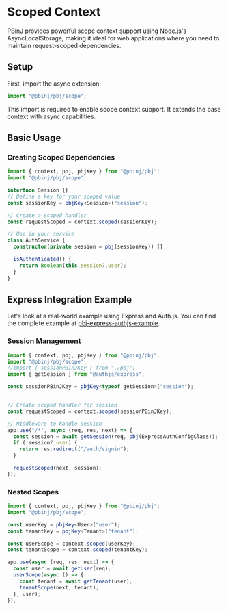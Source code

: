 # Scoped Context

PBinJ provides powerful scope context support using Node.js's AsyncLocalStorage, making it ideal for web applications where you need to maintain request-scoped dependencies.

## Setup

First, import the async extension:

```typescript
import "@pbinj/pbj/scope";
```

This import is required to enable scope context support. It extends the base context with async capabilities.

## Basic Usage

### Creating Scoped Dependencies

```typescript
import { context, pbj, pbjKey } from "@pbinj/pbj";
import "@pbinj/pbj/scope";

interface Session {}
// Define a key for your scoped value
const sessionKey = pbjKey<Session>("session");

// Create a scoped handler
const requestScoped = context.scoped(sessionKey);

// Use in your service
class AuthService {
  constructor(private session = pbj(sessionKey)) {}

  isAuthenticated() {
    return Boolean(this.session?.user);
  }
}
```

## Express Integration Example

Let's look at a real-world example using Express and Auth.js. You can find the complete example at [pbj-express-authjs-example](https://github.com/spbjjus/pbj/tree/main/examples/pbj-express-authjs-example).

### Session Management

```ts
import { context, pbj, pbjKey } from "@pbinj/pbj";
import "@pbinj/pbj/scope";
//import { sessionPBinJKey } from "./pbj";
import { getSession } from "@authjs/express";

const sessionPBinJKey = pbjKey<typeof getSession>("session");


// Create scoped handler for session
const requestScoped = context.scoped(sessionPBinJKey);

// Middleware to handle session
app.use("/*", async (req, res, next) => {
  const session = await getSession(req, pbj(ExpressAuthConfigClass));
  if (!session?.user) {
    return res.redirect("/auth/signin");
  }

  requestScoped(next, session);
});
```

### Nested Scopes

```ts
import { context, pbj, pbjKey } from "@pbinj/pbj";
import "@pbinj/pbj/scope";

const userKey = pbjKey<User>("user");
const tenantKey = pbjKey<Tenant>("tenant");

const userScope = context.scoped(userKey);
const tenantScope = context.scoped(tenantKey);

app.use(async (req, res, next) => {
  const user = await getUser(req);
  userScope(async () => {
    const tenant = await getTenant(user);
    tenantScope(next, tenant);
  }, user);
});
```

